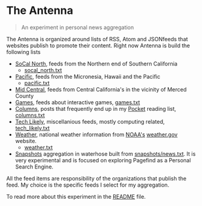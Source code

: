
# The Antenna

> An experiment in personal news aggregation

The Antenna is organized around lists of RSS, Atom and JSONfeeds that websites publish
to promote their content. Right now Antenna is build the following lists

- [SoCal North](socal_north.html), feeds from the Northern end of Southern California
	- [socal_north.txt](socal_north.txt)
- [Pacific](pacific.html), feeds from the Micronesia, Hawaii and the Pacific
	- [pacific.txt](pacific.txt)
- [Mid Central](mid_central.html), feeds from Central California's in the vicinity of Merced County
- [Games](games.html), feeds about interactive games, [games.txt](games.txt)
- [Columns](columns.html), posts that frequently end up in my [Pocket](https://getpocket.com) reading list, [columns.txt](columns.txt)
- [Tech Likely](tech_likely.html), miscellanious feeds, mostly computing related, [tech_likely.txt](tech_likely.txt)
- [Weather](weather.html), national weather information from [NOAA's](https://noaa.gov) [weather.gov](https://weather.gov) website.
	- [weather.txt](weather.txt)
- [Snapshots](snapshots/) aggregation in waterhose built from [snapshots/news.txt](snapshots/news.txt). It is very experimental and is focused on exploring Pagefind as a Personal Search Engine.

All the feed items are responsibility of the organizations that publish the feed. My choice is the specific feeds I select for my aggregation.

To read more about this experiment in the [README](README.md) file.

